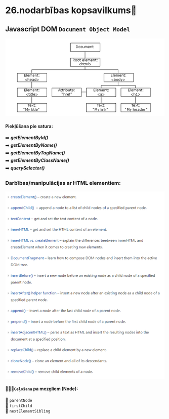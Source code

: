 # 26.nodarbības kopsavilkums:pushpin:

## Javascript DOM `Document Object Model`  
![koks](https://github.com/zazturbo/Mans_JS/blob/7ed7284f7f42eb88c0248c307006d5945322ef3e/images/DOM%20koks.png)  

#### Piekļūšana pie satura:

:arrow_right: **_getElementById()_**  
:arrow_right: **_getElementByName()_**  
:arrow_right: **_getElementByTagName()_**  
:arrow_right: **_getElementByClassName()_**  
:arrow_right: **_querySelector()_**

### Darbības/manipulācijas ar HTML elementiem:

![Snipping no Javascript tutorial](https://github.com/zazturbo/Mans_JS/blob/a87a0d200d5e9d118620ca4d3ff146a0e2e6ee5d/images/DOM%20manipulating%20elements.png)

#### 👨‍👧‍👦`Ceļošana` pa mezgliem (Node):

🌳 `parentNode`  
🌳 `firstChild`  
🌳 `nextElementSibling`
